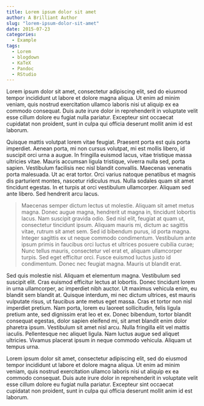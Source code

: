 ```yaml
---
title: Lorem ipsum dolor sit amet
author: A Brilliant Author
slug: "lorem-ipsum-dolor-sit-amet"
date: 2015-07-23
categories:
  - Example
tags:
  - Lorem
  - blogdown
  - KaTeX
  - Pandoc
  - RStudio
---
```


Lorem ipsum dolor sit amet, consectetur adipiscing elit, sed do eiusmod tempor incididunt ut labore et dolore magna aliqua. Ut enim ad minim veniam, quis nostrud exercitation ullamco laboris nisi ut aliquip ex ea commodo consequat. Duis aute irure dolor in reprehenderit in voluptate velit esse cillum dolore eu fugiat nulla pariatur. Excepteur sint occaecat cupidatat non proident, sunt in culpa qui officia deserunt mollit anim id est laborum.

Quisque mattis volutpat lorem vitae feugiat. Praesent porta est quis porta imperdiet. Aenean porta, mi non cursus volutpat, mi est mollis libero, id suscipit orci urna a augue. In fringilla euismod lacus, vitae tristique massa ultricies vitae. Mauris accumsan ligula tristique, viverra nulla sed, porta sapien. Vestibulum facilisis nec nisl blandit convallis. Maecenas venenatis porta malesuada. Ut ac erat tortor. Orci varius natoque penatibus et magnis dis parturient montes, nascetur ridiculus mus. Nulla sodales quam sit amet tincidunt egestas. In et turpis at orci vestibulum ullamcorper. Aliquam sed ante libero. Sed hendrerit arcu lacus.

> Maecenas semper dictum lectus ut molestie. Aliquam sit amet metus magna. Donec augue magna, hendrerit ut magna in, tincidunt lobortis lacus. Nam suscipit gravida odio. Sed nisl elit, feugiat at quam ut, consectetur tincidunt ipsum. Aliquam mauris mi, dictum ac sagittis vitae, rutrum sit amet sem. Sed id bibendum purus, id porta magna. Integer sagittis ex ut neque commodo condimentum. Vestibulum ante ipsum primis in faucibus orci luctus et ultrices posuere cubilia curae; Nunc tellus mauris, consectetur vel erat et, aliquam ullamcorper turpis. Sed eget efficitur orci. Fusce euismod luctus justo id condimentum. Donec nec feugiat magna. Mauris ut blandit erat.

Sed quis molestie nisl. Aliquam et elementum magna. Vestibulum sed suscipit elit. Cras euismod efficitur lectus at lobortis. Donec tincidunt lorem in urna ullamcorper, ac imperdiet nibh auctor. Ut maximus vehicula enim, eu blandit sem blandit at. Quisque interdum, mi nec dictum ultrices, est mauris vulputate risus, ut faucibus ante metus eget massa. Cras et tortor non nisl imperdiet pretium. Nam porta, lorem eu laoreet sollicitudin, felis ligula pretium ante, sed dignissim erat leo et ex. Donec bibendum, tortor blandit consequat egestas, dolor sapien eleifend mi, sit amet blandit enim dolor pharetra ipsum. Vestibulum sit amet nisl arcu. Nulla fringilla elit vel mattis iaculis. Pellentesque nec aliquet ligula. Nam luctus augue sed aliquet ultricies. Vivamus placerat ipsum in neque commodo vehicula. Aliquam ut tempus urna.

Lorem ipsum dolor sit amet, consectetur adipiscing elit, sed do eiusmod tempor incididunt ut labore et dolore magna aliqua. Ut enim ad minim veniam, quis nostrud exercitation ullamco laboris nisi ut aliquip ex ea commodo consequat. Duis aute irure dolor in reprehenderit in voluptate velit esse cillum dolore eu fugiat nulla pariatur. Excepteur sint occaecat cupidatat non proident, sunt in culpa qui officia deserunt mollit anim id est laborum.
